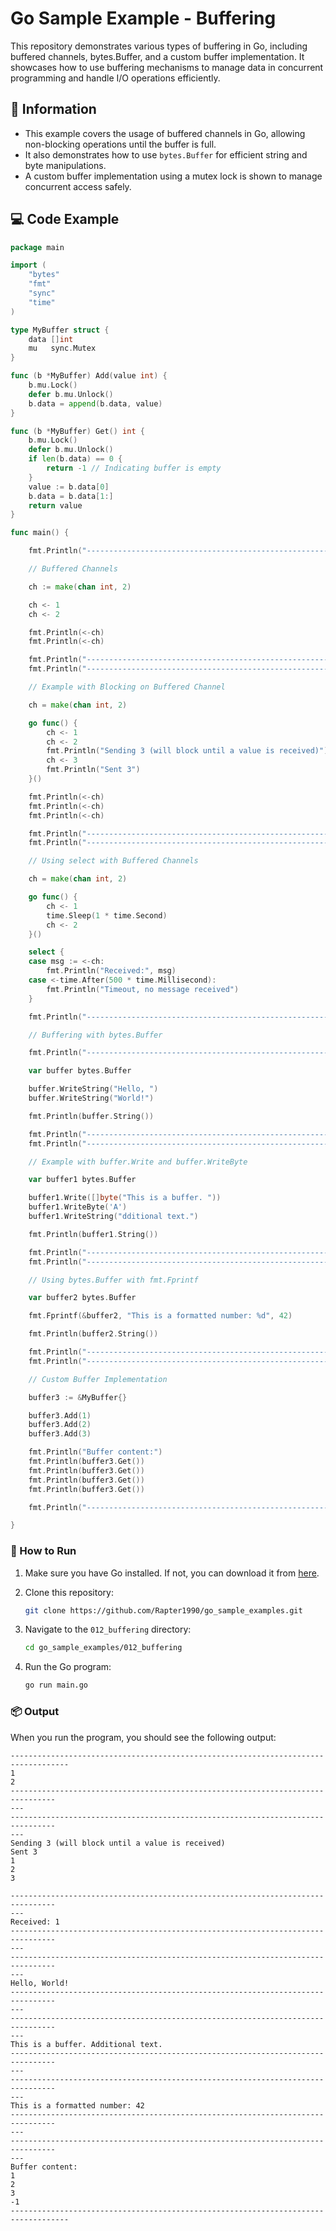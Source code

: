 # Go Sample Example - Buffering

This repository demonstrates various types of buffering in Go, including buffered channels, bytes.Buffer, and a custom buffer implementation. It showcases how to use buffering mechanisms to manage data in concurrent programming and handle I/O operations efficiently.

## 📖 Information

<ul style="list-style-type:disc">
  <li>This example covers the usage of buffered channels in Go, allowing non-blocking operations until the buffer is full.</li>
  <li>It also demonstrates how to use <code>bytes.Buffer</code> for efficient string and byte manipulations.</li>
  <li>A custom buffer implementation using a mutex lock is shown to manage concurrent access safely.</li>
</ul>

## 💻 Code Example

```go
package main

import (
	"bytes"
	"fmt"
	"sync"
	"time"
)

type MyBuffer struct {
	data []int
	mu   sync.Mutex
}

func (b *MyBuffer) Add(value int) {
	b.mu.Lock()
	defer b.mu.Unlock()
	b.data = append(b.data, value)
}

func (b *MyBuffer) Get() int {
	b.mu.Lock()
	defer b.mu.Unlock()
	if len(b.data) == 0 {
		return -1 // Indicating buffer is empty
	}
	value := b.data[0]
	b.data = b.data[1:]
	return value
}

func main() {

	fmt.Println("-----------------------------------------------------------------------------------")

	// Buffered Channels

	ch := make(chan int, 2)

	ch <- 1
	ch <- 2

	fmt.Println(<-ch)
	fmt.Println(<-ch)

	fmt.Println("-----------------------------------------------------------------------------------")
	fmt.Println("-----------------------------------------------------------------------------------")

	// Example with Blocking on Buffered Channel

	ch = make(chan int, 2)

	go func() {
		ch <- 1
		ch <- 2
		fmt.Println("Sending 3 (will block until a value is received)")
		ch <- 3
		fmt.Println("Sent 3")
	}()

	fmt.Println(<-ch)
	fmt.Println(<-ch)
	fmt.Println(<-ch)

	fmt.Println("-----------------------------------------------------------------------------------")
	fmt.Println("-----------------------------------------------------------------------------------")

	// Using select with Buffered Channels

	ch = make(chan int, 2)

	go func() {
		ch <- 1
		time.Sleep(1 * time.Second)
		ch <- 2
	}()

	select {
	case msg := <-ch:
		fmt.Println("Received:", msg)
	case <-time.After(500 * time.Millisecond):
		fmt.Println("Timeout, no message received")
	}

	fmt.Println("-----------------------------------------------------------------------------------")

	// Buffering with bytes.Buffer

	fmt.Println("-----------------------------------------------------------------------------------")

	var buffer bytes.Buffer

	buffer.WriteString("Hello, ")
	buffer.WriteString("World!")

	fmt.Println(buffer.String())

	fmt.Println("-----------------------------------------------------------------------------------")
	fmt.Println("-----------------------------------------------------------------------------------")

	// Example with buffer.Write and buffer.WriteByte

	var buffer1 bytes.Buffer

	buffer1.Write([]byte("This is a buffer. "))
	buffer1.WriteByte('A')
	buffer1.WriteString("dditional text.")

	fmt.Println(buffer1.String())

	fmt.Println("-----------------------------------------------------------------------------------")
	fmt.Println("-----------------------------------------------------------------------------------")

	// Using bytes.Buffer with fmt.Fprintf

	var buffer2 bytes.Buffer

	fmt.Fprintf(&buffer2, "This is a formatted number: %d", 42)

	fmt.Println(buffer2.String())

	fmt.Println("-----------------------------------------------------------------------------------")
	fmt.Println("-----------------------------------------------------------------------------------")

	// Custom Buffer Implementation

	buffer3 := &MyBuffer{}

	buffer3.Add(1)
	buffer3.Add(2)
	buffer3.Add(3)

	fmt.Println("Buffer content:")
	fmt.Println(buffer3.Get())
	fmt.Println(buffer3.Get())
	fmt.Println(buffer3.Get())
	fmt.Println(buffer3.Get())

	fmt.Println("-----------------------------------------------------------------------------------")

}
```

### 🏃 How to Run

1. Make sure you have Go installed. If not, you can download it from [here](https://golang.org/dl/).
2. Clone this repository:

   ```bash
   git clone https://github.com/Rapter1990/go_sample_examples.git
   ```

3. Navigate to the `012_buffering` directory:

   ```bash
   cd go_sample_examples/012_buffering
   ```

4. Run the Go program:

   ```bash
   go run main.go
   ```

### 📦 Output

When you run the program, you should see the following output:

```
-----------------------------------------------------------------------------------
1
2
--------------------------------------------------------------------------------
---
--------------------------------------------------------------------------------
---
Sending 3 (will block until a value is received)
Sent 3
1
2
3

--------------------------------------------------------------------------------
---
Received: 1
--------------------------------------------------------------------------------
---
--------------------------------------------------------------------------------
---
Hello, World!
--------------------------------------------------------------------------------
---
--------------------------------------------------------------------------------
---
This is a buffer. Additional text.
--------------------------------------------------------------------------------
---
--------------------------------------------------------------------------------
---
This is a formatted number: 42
--------------------------------------------------------------------------------
---
--------------------------------------------------------------------------------
---
Buffer content:
1
2
3
-1
-----------------------------------------------------------------------------------
```
